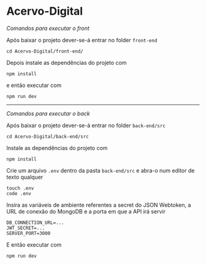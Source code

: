 # Acervo-Digital

*Comandos para executar o front*

Após baixar o projeto dever-se-á entrar no folder `front-end`
```
cd Acervo-Digital/front-end/
```

Depois instale as dependências do projeto com 
```
npm install
```

e então executar com
```
npm run dev
```
------------------------------------------------------------------
*Comandos para executar o back*

Após baixar o projeto dever-se-á entrar no folder `back-end/src`
```
cd Acervo-Digital/back-end/src
```

Instale as dependências do projeto com 
```
npm install
```

Crie um arquivo `.env` dentro da pasta `back-end/src` e abra-o num editor de texto qualquer
```
touch .env
code .env
```

Insira as variáveis de ambiente referentes a secret do JSON Webtoken, a URL de conexão do MongoDB e a porta em que a API irá servir
```
DB_CONNECTION_URL=...
JWT_SECRET=...
SERVER_PORT=3000
```

E então executar com
```
npm run dev
```